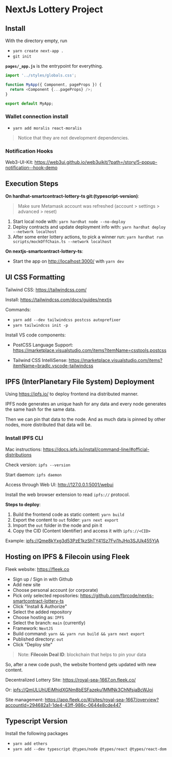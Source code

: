 # NextJs Lottery Project

## Install

With the directory empty, run

- `yarn create next-app .`
- `git init`

**`pages/_app.js`** is the entrypoint for everything.

```js
import '../styles/globals.css';

function MyApp({ Component, pageProps }) {
  return <Component {...pageProps} />;
}

export default MyApp;
```

### Wallet connection install

- `yarn add moralis react-moralis`

> Notice that they are not development dependencies.

### Notification Hooks

Web3-UI-Kit: <https://web3ui.github.io/web3uikit/?path=/story/5-popup-notification--hook-demo>

## Execution Steps

**On hardhat-smartcontract-lottery-ts git:(typescript-version)**:

> Make sure Metamask account was refreshed (account > settings > advanced > reset)

1. Start local node with: `yarn hardhat node --no-deploy`
2. Deploy contracts and update deployment info with: `yarn hardhat deploy --network localhost`
3. After some enter lottery actions, to pick a winner run: `yarn hardhat run scripts/mockOffChain.ts --network localhost`

**On nextjs-smartcontract-lottery-ts**:

- Start the app on <http://localhost:3000/> with `yarn dev`

## UI CSS Formatting

Tailwind CSS: <https://tailwindcss.com/>

Install: <https://tailwindcss.com/docs/guides/nextjs>

Commands:

- `yarn add --dev tailwindcss postcss autoprefixer`
- `yarn tailwindcss init -p`

Install VS code components:

- PostCSS Language Support: <https://marketplace.visualstudio.com/items?itemName=csstools.postcss>

- Tailwind CSS IntelliSense: <https://marketplace.visualstudio.com/items?itemName=bradlc.vscode-tailwindcss>

## IPFS (InterPlanetary File System) Deployment

Using <https://ipfs.io/> to deploy frontend ina distributed manner.

IPFS node generates an unique hash for any data and every node generates the same hash for the same data.

Then we can pin that data to the node. And as much data is pinned by other nodes, more distributed that data will be.

### Install IPFS CLI

Mac instructions: <https://docs.ipfs.io/install/command-line/#official-distributions>

Check version: `ipfs --version`

Start daemon: `ipfs daemon`

Access through Web UI: <http://127.0.0.1:5001/webui>

Install the web browser extension to read `ipfs://` protocol.

**Steps to deploy**:

1. Build the frontend code as static content: `yarn build`
2. Export the content to `out` folder: `yarn next export`
3. Import the `out` folder in the node and pin it
4. Copy the CID (Content Identifier) and access it with `ipfs://<CID>`

Example: <ipfs://Qme8kYxg3d53PzE1kzShTY41Sz7Fvi1hJHq3SJUk455YjA>

## Hosting on IPFS & Filecoin using Fleek

Fleek website: <https://fleek.co>

- Sign up / Sign in with Github
- Add new site
- Choose personal account (or corporate)
- Pick only selected repositories: <https://github.com/fbrcode/nextjs-smartcontract-lottery-ts>
- Click "Install & Authorize"
- Select the added repository
- Choose hosting as: `IPFS`
- Select the branch: `main` (currently)
- Framework: `NextJS`
- Build command: `yarn && yarn run build && yarn next export`
- Published directory: `out`
- Click "Deploy site"

> Note: **Filecoin Deal ID**: blockchain that helps to pin your data

So, after a new code push, the website frontend gets updated with new content.

Decentralized Lottery Site: <https://royal-sea-1667.on.fleek.co/>

Or: <ipfs://QmULUhUEiMhidXGNm8bESFazeku1MMNk3ChNfsjaBcWJoi>

Site management: <https://app.fleek.co/#/sites/royal-sea-1667/overview?accountId=294682a1-1de4-43ff-986c-0644e8cde447>

## Typescript Version

Install the following packages

- `yarn add ethers`
- `yarn add --dev typescript @types/node @types/react @types/react-dom`
